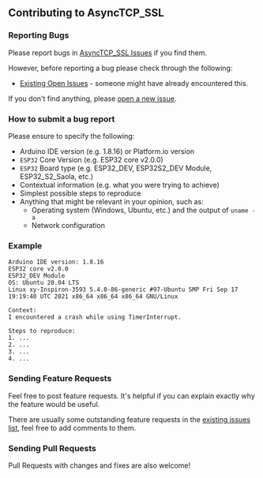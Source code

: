 ## Contributing to AsyncTCP_SSL

### Reporting Bugs

Please report bugs in [AsyncTCP_SSL Issues](https://github.com/khoih-prog/AsyncTCP_SSL/issues) if you find them.

However, before reporting a bug please check through the following:

* [Existing Open Issues](https://github.com/khoih-prog/AsyncTCP_SSL/issues) - someone might have already encountered this.

If you don't find anything, please [open a new issue](https://github.com/khoih-prog/AsyncTCP_SSL/issues/new).

### How to submit a bug report

Please ensure to specify the following:

* Arduino IDE version (e.g. 1.8.16) or Platform.io version
* `ESP32` Core Version (e.g. ESP32 core v2.0.0)
* `ESP32` Board type (e.g. ESP32_DEV, ESP32S2_DEV Module, ESP32_S2_Saola, etc.)
* Contextual information (e.g. what you were trying to achieve)
* Simplest possible steps to reproduce
* Anything that might be relevant in your opinion, such as:
  * Operating system (Windows, Ubuntu, etc.) and the output of `uname -a`
  * Network configuration


### Example

```
Arduino IDE version: 1.8.16
ESP32 core v2.0.0
ESP32_DEV Module
OS: Ubuntu 20.04 LTS
Linux xy-Inspiron-3593 5.4.0-86-generic #97-Ubuntu SMP Fri Sep 17 19:19:40 UTC 2021 x86_64 x86_64 x86_64 GNU/Linux

Context:
I encountered a crash while using TimerInterrupt.

Steps to reproduce:
1. ...
2. ...
3. ...
4. ...
```

### Sending Feature Requests

Feel free to post feature requests. It's helpful if you can explain exactly why the feature would be useful.

There are usually some outstanding feature requests in the [existing issues list](https://github.com/khoih-prog/AsyncTCP_SSL/issues?q=is%3Aopen+is%3Aissue+label%3Aenhancement), feel free to add comments to them.

### Sending Pull Requests

Pull Requests with changes and fixes are also welcome!
